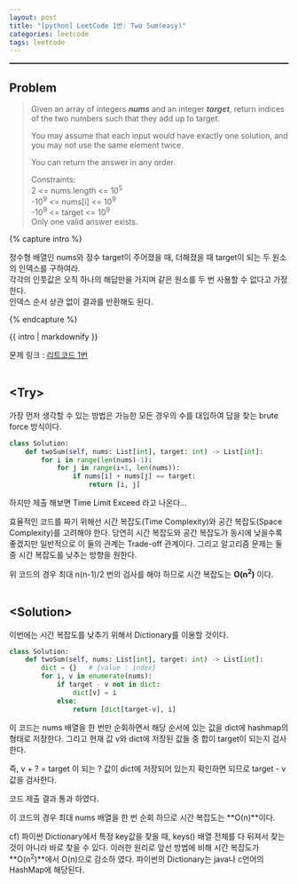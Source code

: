 ```yaml
---
layout: post
title: "[python] LeetCode 1번: Two Sum(easy)"
categories: leetcode
tags: leetcode
---
```


<hr style="border:1px solid gray">

## Problem  
>Given an array of integers _**nums**_ and an integer _**target**_, return indices of the two numbers such that they add up to target.
>
>You may assume that each input would have exactly one solution, and you may not use the same element twice.
>
>You can return the answer in any order.  
>
>Constraints:  
2 <= nums.length <= 10<sup>5</sup>  
-10<sup>9</sup> <= nums[i] <= 10<sup>9</sup>  
-10<sup>9</sup> <= target <= 10<sup>9</sup>  
Only one valid answer exists.


{% capture intro %}

정수형 배열인 nums와 정수 target이 주어졌을 때, 더해졌을 때 target이 되는 두 원소의 인덱스를 구하여라.  
각각의 인풋값은 오직 하나의 해답만을 가지며 같은 원소를 두 번 사용할 수 없다고 가정한다.  
인덱스 순서 상관 없이 결과를 반환해도 된다.

{% endcapture %}

<div class="notice">{{ intro | markdownify }}</div>

문제 링크 : [리트코드 1번](https://leetcode.com/problems/two-sum/)  
<br/>

## <Try\>
  
가장 먼저 생각할 수 있는 방법은 가능한 모든 경우의 수를 대입하여 답을 찾는 brute force 방식이다.

```python
class Solution:
    def twoSum(self, nums: List[int], target: int) -> List[int]:
        for i in range(len(nums)-1):
            for j in range(i+1, len(nums)):
                if nums[i] + nums[j] == target:
                    return [i, j]
```

하지만 제출 해보면 Time Limit Exceed 라고 나온다...  

효율적인 코드를 짜기 위해선 시간 복잡도(Time Complexity)와 공간 복잡도(Space Complexity)를 고려해야 한다. 당연히 시간 복잡도와 공간 복잡도가 동시에 낮을수록 좋겠지만 일반적으로 이 둘의 관계는 Trade-off 관계이다. 그리고 알고리즘 문제는 둘 중 시간 복잡도를 낮추는 방향을 원한다.

위 코드의 경우 최대 n(n-1)/2 번의 검사를 해야 하므로 시간 복잡도는 **O(n<sup>2</sup>)** 이다.  
<br/>

## <Solution\>


이번에는 시간 복잡도를 낮추기 위해서 Dictionary를 이용할 것이다.

```python
class Solution:
    def twoSum(self, nums: List[int], target: int) -> List[int]:
        dict = {}   # {value : index}
        for i, v in enumerate(nums):
            if target - v not in dict:
                dict[v] = i
            else:
                return [dict[target-v], i]
```

이 코드는 nums 배열을 한 번만 순회하면서 해당 순서에 있는 값을 dict에 hashmap의 형태로 저장한다. 그리고 현재 값 v와 dict에 저장된 값들 중 합이 target이 되는지 검사한다.  

즉, v + ? = target 이 되는 ? 값이 dict에 저장되어 있는지 확인하면 되므로 target - v 값을 검사한다.


코드 제출 결과 통과 하였다.

이 코드의 경우 최대 nums 배열을 한 번 순회 하므로 시간 복잡도는 **O(n)**이다.

cf) 파이썬 Dictionary에서 특정 key값을 찾을 때, keys() 배열 전체를 다 뒤져서 찾는 것이 아니라 바로 찾을 수 있다. 이러한 원리로 앞선 방법에 비해 시간 복잡도가  **O(n<sup>2</sup>)**에서 O(n)으로 감소하 였다. 파이썬의 Dictionary는 java나 c언어의 HashMap에 해당된다.
